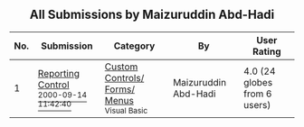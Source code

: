 ﻿<div align="center">

## All Submissions by Maizuruddin Abd\-Hadi

</div>

No.  | Submission | Category | By   | User Rating
---- | ---------- | -------- | ---- | -----------
1 | [Reporting Control<br /><sup>2000-09-14 11:42:40</sup>](https://github.com/Planet-Source-Code/maizuruddin-abd-hadi-reporting-control__1-11441) | [Custom Controls/ Forms/  Menus<br /><sup>Visual Basic</sup>](../ByCategory/custom-controls-forms-menus__1-4.md) | Maizuruddin Abd\-Hadi | 4.0 (24 globes from 6 users)
